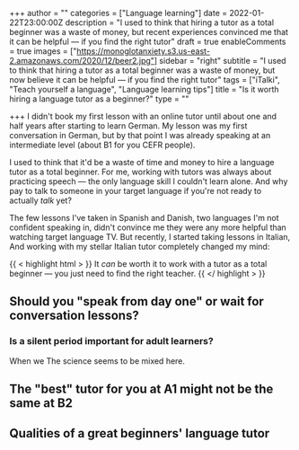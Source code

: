 +++
author = ""
categories = ["Language learning"]
date = 2022-01-22T23:00:00Z
description = "I used to think that hiring a tutor as a total beginner was a waste of money, but recent experiences convinced me that it can be helpful — if you find the right tutor"
draft = true
enableComments = true
images = ["https://monoglotanxiety.s3.us-east-2.amazonaws.com/2020/12/beer2.jpg"]
sidebar = "right"
subtitle = "I used to think that hiring a tutor as a total beginner was a waste of money, but now believe it can be helpful — if you find the right tutor"
tags = ["iTalki", "Teach yourself a language", "Language learning tips"]
title = "Is it worth hiring a language tutor as a beginner?"
type = ""

+++
I didn't book my first lesson with an online tutor until about one and half years after starting to learn German. My lesson was my first conversation in German, but by that point I was already speaking at an intermediate level (about B1 for you CEFR people).

I used to think that it'd be a waste of time and money to hire a language tutor as a total beginner. For me, working with tutors was always about practicing speech — the only language skill I couldn't learn alone. And why pay to talk to someone in your target language if you're not ready to actually _talk_ yet?

The few lessons I've taken in Spanish and Danish, two languages I'm not confident speaking in, didn't convince me they were any more helpful than watching target language TV. But recently, I started taking lessons in Italian,  And working with my stellar Italian tutor completely changed my mind: 

{{ < highlight html > }} It _can_ be worth it to work with a tutor as a total beginner — you just need to find the right teacher. {{ </ highlight > }}

## Should you "speak from day one" or wait for conversation lessons?

### Is a silent period important for adult learners?

When we  The science seems to be mixed here.

## The "best" tutor for you at A1 might not be the same at B2

## Qualities of a great beginners' language tutor